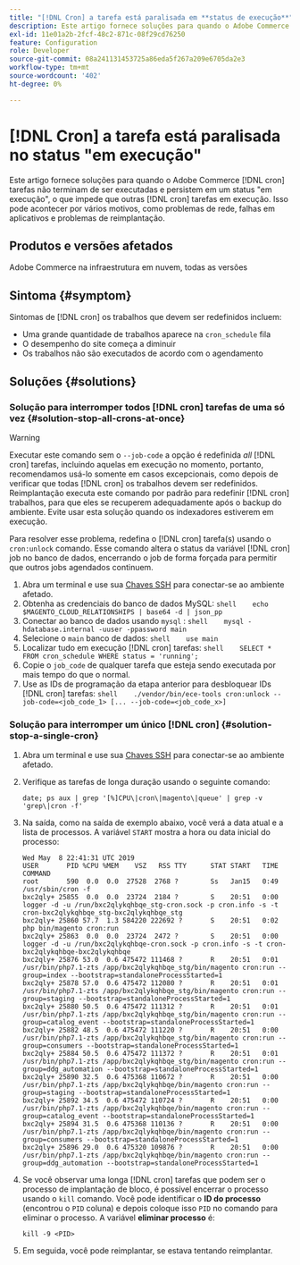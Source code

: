 ```yaml
---
title: "[!DNL Cron] a tarefa está paralisada em **status de execução**"
description: Este artigo fornece soluções para quando o Adobe Commerce [!DNL cron] tarefas não terminam de ser executadas e persistem em um status "em execução", o que impede que outras [!DNL cron] tarefas em execução. Isso pode acontecer por vários motivos, como problemas de rede, falhas em aplicativos e problemas de reimplantação.
exl-id: 11e01a2b-2fcf-48c2-871c-08f29cd76250
feature: Configuration
role: Developer
source-git-commit: 08a241131453725a86eda5f267a209e6705da2e3
workflow-type: tm+mt
source-wordcount: '402'
ht-degree: 0%

---
```


# [!DNL Cron] a tarefa está paralisada no status &quot;em execução&quot;

Este artigo fornece soluções para quando o Adobe Commerce [!DNL cron] tarefas não terminam de ser executadas e persistem em um status &quot;em execução&quot;, o que impede que outras [!DNL cron] tarefas em execução. Isso pode acontecer por vários motivos, como problemas de rede, falhas em aplicativos e problemas de reimplantação.

## Produtos e versões afetados

Adobe Commerce na infraestrutura em nuvem, todas as versões

## Sintoma {#symptom}

Sintomas de [!DNL cron] os trabalhos que devem ser redefinidos incluem:

* Uma grande quantidade de trabalhos aparece na `cron_schedule` fila
* O desempenho do site começa a diminuir
* Os trabalhos não são executados de acordo com o agendamento

## Soluções {#solutions}

### Solução para interromper todos [!DNL cron] tarefas de uma só vez {#solution-stop-all-crons-at-once}

>[!WARNING]
>
>Executar este comando sem o `--job-code` a opção é redefinida *all* [!DNL cron] tarefas, incluindo aquelas em execução no momento, portanto, recomendamos usá-lo somente em casos excepcionais, como depois de verificar que todas [!DNL cron] os trabalhos devem ser redefinidos. Reimplantação executa este comando por padrão para redefinir [!DNL cron] trabalhos, para que eles se recuperem adequadamente após o backup do ambiente. Evite usar esta solução quando os indexadores estiverem em execução.

Para resolver esse problema, redefina o [!DNL cron] tarefa(s) usando o `cron:unlock` comando. Esse comando altera o status da variável [!DNL cron] job no banco de dados, encerrando o job de forma forçada para permitir que outros jobs agendados continuem.

1. Abra um terminal e use sua [Chaves SSH](https://experienceleague.adobe.com/en/docs/commerce-cloud-service/user-guide/develop/secure-connections) para conectar-se ao ambiente afetado.
1. Obtenha as credenciais do banco de dados MySQL:    ```shell    echo $MAGENTO_CLOUD_RELATIONSHIPS | base64 -d | json_pp    ```
1. Conectar ao banco de dados usando `mysql` :    ```shell    mysql -hdatabase.internal -uuser -ppassword main    ```
1. Selecione o `main` banco de dados:    ```shell    use main    ```
1. Localizar tudo em execução [!DNL cron] tarefas:    ```shell    SELECT * FROM cron_schedule WHERE status = 'running';    ```
1. Copie o `job_code` de qualquer tarefa que esteja sendo executada por mais tempo do que o normal.
1. Use as IDs de programação da etapa anterior para desbloquear IDs [!DNL cron] tarefas:    ```shell    ./vendor/bin/ece-tools cron:unlock --job-code=<job_code_1> [... --job-code=<job_code_x>]    ```

### Solução para interromper um único [!DNL cron] {#solution-stop-a-single-cron}

1. Abra um terminal e use sua [Chaves SSH](https://experienceleague.adobe.com/en/docs/commerce-cloud-service/user-guide/develop/secure-connections) para conectar-se ao ambiente afetado.
1. Verifique as tarefas de longa duração usando o seguinte comando:

   ```date; ps aux | grep '[%]CPU\|cron\|magento\|queue' | grep -v 'grep\|cron -f'```

1. Na saída, como na saída de exemplo abaixo, você verá a data atual e a lista de processos. A variável `START` mostra a hora ou data inicial do processo:

   ```
   Wed May  8 22:41:31 UTC 2019
   USER       PID %CPU %MEM    VSZ   RSS TTY      STAT START   TIME COMMAND
   root       590  0.0  0.0  27528  2768 ?        Ss   Jan15   0:49 /usr/sbin/cron -f
   bxc2qly+ 25855  0.0  0.0  23724  2184 ?        S    20:51   0:00 logger -d -u /run/bxc2qlykqhbqe_stg-cron.sock -p cron.info -s -t cron-bxc2qlykqhbqe_stg-bxc2qlykqhbqe_stg
   bxc2qly+ 25860 57.7  1.3 584220 222692 ?       S    20:51   0:02 php bin/magento cron:run
   bxc2qly+ 25863  0.0  0.0  23724  2472 ?        S    20:51   0:00 logger -d -u /run/bxc2qlykqhbqe-cron.sock -p cron.info -s -t cron-bxc2qlykqhbqe-bxc2qlykqhbqe
   bxc2qly+ 25876 53.0  0.6 475472 111468 ?       R    20:51   0:01 /usr/bin/php7.1-zts /app/bxc2qlykqhbqe_stg/bin/magento cron:run --group=index --bootstrap=standaloneProcessStarted=1
   bxc2qly+ 25878 57.0  0.6 475472 112080 ?       R    20:51   0:01 /usr/bin/php7.1-zts /app/bxc2qlykqhbqe_stg/bin/magento cron:run --group=staging --bootstrap=standaloneProcessStarted=1
   bxc2qly+ 25880 50.5  0.6 475472 111312 ?       R    20:51   0:01 /usr/bin/php7.1-zts /app/bxc2qlykqhbqe_stg/bin/magento cron:run --group=catalog_event --bootstrap=standaloneProcessStarted=1
   bxc2qly+ 25882 48.5  0.6 475472 111220 ?       R    20:51   0:00 /usr/bin/php7.1-zts /app/bxc2qlykqhbqe_stg/bin/magento cron:run --group=consumers --bootstrap=standaloneProcessStarted=1
   bxc2qly+ 25884 50.5  0.6 475472 111372 ?       R    20:51   0:01 /usr/bin/php7.1-zts /app/bxc2qlykqhbqe_stg/bin/magento cron:run --group=ddg_automation --bootstrap=standaloneProcessStarted=1
   bxc2qly+ 25890 32.5  0.6 475368 110672 ?       R    20:51   0:00 /usr/bin/php7.1-zts /app/bxc2qlykqhbqe/bin/magento cron:run --group=staging --bootstrap=standaloneProcessStarted=1
   bxc2qly+ 25892 34.5  0.6 475472 110724 ?       R    20:51   0:00 /usr/bin/php7.1-zts /app/bxc2qlykqhbqe/bin/magento cron:run --group=catalog_event --bootstrap=standaloneProcessStarted=1
   bxc2qly+ 25894 31.5  0.6 475368 110136 ?       R    20:51   0:00 /usr/bin/php7.1-zts /app/bxc2qlykqhbqe/bin/magento cron:run --group=consumers --bootstrap=standaloneProcessStarted=1
   bxc2qly+ 25896 29.0  0.6 475320 109876 ?       R    20:51   0:00 /usr/bin/php7.1-zts /app/bxc2qlykqhbqe/bin/magento cron:run --group=ddg_automation --bootstrap=standaloneProcessStarted=1
   ```

1. Se você observar uma longa [!DNL cron] tarefas que podem ser o processo de implantação de bloco, é possível encerrar o processo usando o `kill` comando. Você pode identificar o **ID do processo** (encontrou o `PID` coluna) e depois coloque isso `PID` no comando para eliminar o processo.
A variável **eliminar processo** é:

   ```kill -9 <PID>```

1. Em seguida, você pode reimplantar, se estava tentando reimplantar.
